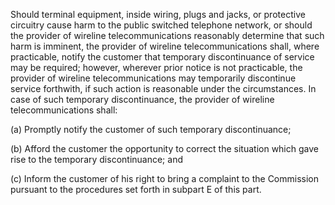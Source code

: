 Should terminal equipment, inside wiring, plugs and jacks, or protective circuitry cause harm to the public switched telephone network, or should the provider of wireline telecommunications reasonably determine that such harm is imminent, the provider of wireline telecommunications shall, where practicable, notify the customer that temporary discontinuance of service may be required; however, wherever prior notice is not practicable, the provider of wireline telecommunications may temporarily discontinue service forthwith, if such action is reasonable under the circumstances. In case of such temporary discontinuance, the provider of wireline telecommunications shall:

(a) Promptly notify the customer of such temporary discontinuance;

(b) Afford the customer the opportunity to correct the situation which gave rise to the temporary discontinuance; and

(c) Inform the customer of his right to bring a complaint to the Commission pursuant to the procedures set forth in subpart E of this part.

